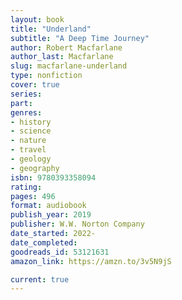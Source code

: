 ```yaml
---
layout: book
title: "Underland"
subtitle: "A Deep Time Journey"
author: Robert Macfarlane
author_last: Macfarlane
slug: macfarlane-underland
type: nonfiction
cover: true
series: 
part: 
genres:
- history
- science
- nature
- travel
- geology
- geography
isbn: 9780393358094
rating: 
pages: 496
format: audiobook
publish_year: 2019
publisher: W.W. Norton Company
date_started: 2022-
date_completed: 
goodreads_id: 53121631
amazon_link: https://amzn.to/3v5N9jS

current: true
---
```


